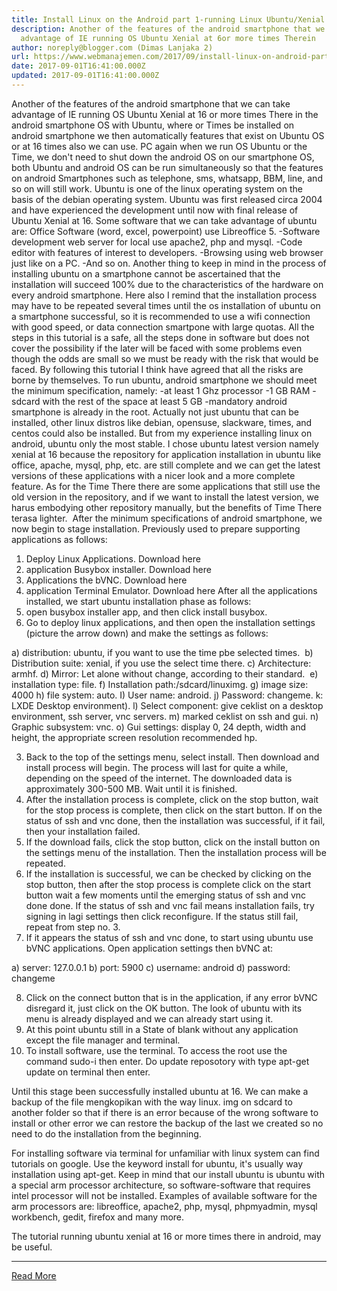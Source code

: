 ```yaml
---
title: Install Linux on the Android part 1-running Linux Ubuntu/Xenial on Android
description: Another of the features of the android smartphone that we can take
  advantage of IE running OS Ubuntu Xenial at 6or more times Therein
author: noreply@blogger.com (Dimas Lanjaka 2)
url: https://www.webmanajemen.com/2017/09/install-linux-on-android-part-1-running.html
date: 2017-09-01T16:41:00.000Z
updated: 2017-09-01T16:41:00.000Z
---
```


Another of the features of the android smartphone that we can take advantage of IE running OS Ubuntu Xenial at 16 or more times There in the android smartphone OS with Ubuntu, where or Times be installed on android smartphone we then automatically features that exist on Ubuntu OS or at 16 times also we can use. PC again when we run OS Ubuntu or the Time, we don't need to shut down the android OS on our smartphone OS, both Ubuntu and android OS can be run simultaneously so that the features on android Smartphones such as telephone, sms, whatsapp, BBM, line, and so on will still work.
Ubuntu is one of the linux operating system on the basis of the debian operating system. Ubuntu was first released circa 2004 and have experienced the development until now with final release of Ubuntu Xenial at 16. Some software that we can take advantage of ubuntu are:
Office Software (word, excel, powerpoint) use Libreoffice 5.
-Software development web server for local use apache2, php and mysql.
-Code editor with features of interest to developers.
-Browsing using web browser just like on a PC.
-And so on.
Another thing to keep in mind in the process of installing ubuntu on a smartphone cannot be ascertained that the installation will succeed 100% due to the characteristics of the hardware on every android smartphone. Here also I remind that the installation process may have to be repeated several times until the os installation of ubuntu on a smartphone successful, so it is recommended to use a wifi connection with good speed, or data connection smartpone with large quotas.
All the steps in this tutorial is a safe, all the steps done in software but does not cover the possibility if the later will be faced with some problems even though the odds are small so we must be ready with the risk that would be faced. By following this tutorial I think have agreed that all the risks are borne by themselves.
To run ubuntu, android smartphone we should meet the minimum specification, namely:
-at least 1 Ghz processor
-1 GB RAM
-sdcard with the rest of the space at least 5 GB
-mandatory android smartphone is already in the root.
Actually not just ubuntu that can be installed, other linux distros like debian, opensuse, slackware, times, and centos could also be installed. But from my experience installing linux on android, ubuntu only the most stable. I chose ubuntu latest version namely xenial at 16 because the repository for application installation in ubuntu like office, apache, mysql, php, etc. are still complete and we can get the latest versions of these applications with a nicer look and a more complete feature. As for the Time There there are some applications that still use the old version in the repository, and if we want to install the latest version, we harus embodying other repository manually, but the benefits of Time There terasa lighter. 
After the minimum specifications of android smartphone, we now begin to stage installation. Previously used to prepare supporting applications as follows:
1. Deploy Linux Applications. Download here
2. application Busybox installer. Download here
3. Applications the bVNC. Download here
4. application Terminal Emulator. Download here
After all the applications installed, we start ubuntu installation phase as follows:
1. open busybox installer app, and then click install busybox.
2. Go to deploy linux applications, and then open the installation settings (picture the arrow down) and make the settings as follows:

a) distribution: ubuntu, if you want to use the time pbe selected times. 
b) Distribution suite: xenial, if you use the select time there.
c) Architecture: armhf.
d) Mirror: Let alone without change, according to their standard. 
e) installation type: file.
f) Installation path:/sdcard/linuximg.
g) image size: 4000
h) file system: auto.
I) User name: android.
j) Password: changeme.
k: LXDE Desktop environment).
l) Select component: give ceklist on a desktop environment, ssh server, vnc servers.
m) marked ceklist on ssh and gui.
n) Graphic subsystem: vnc.
o) Gui settings: display 0, 24 depth, width and height, the appropriate screen resolution recommended hp.

3. Back to the top of the settings menu, select install. Then download and install process will begin. The process will last for quite a while, depending on the speed of the internet. The downloaded data is approximately 300-500 MB. Wait until it is finished.
4. After the installation process is complete, click on the stop button, wait for the stop process is complete, then click on the start button. If on the status of ssh and vnc done, then the installation was successful, if it fail, then your installation failed. 
5. If the download fails, click the stop button, click on the install button on the settings menu of the installation. Then the installation process will be repeated.
6. If the installation is successful, we can be checked by clicking on the stop button, then after the stop process is complete click on the start button wait a few moments until the emerging status of ssh and vnc done done. If the status of ssh and vnc fail means installation fails, try signing in lagi settings then click reconfigure. If the status still fail, repeat from step no. 3.
7. If it appears the status of ssh and vnc done, to start using ubuntu use bVNC applications. Open application settings then bVNC at:

a) server: 127.0.0.1
b) port: 5900
c) username: android
d) password: changeme

8. Click on the connect button that is in the application, if any error bVNC disregard it, just click on the OK button. The look of ubuntu with its menu is already displayed and we can already start using it.
9. At this point ubuntu still in a State of blank without any application except the file manager and terminal.
10. To install software, use the terminal. To access the root use the command sudo-i then enter. Do update reposotory with type apt-get update on terminal then enter.

Until this stage been successfully installed ubuntu at 16. We can make a backup of the file mengkopikan with the way linux. img on sdcard to another folder so that if there is an error because of the wrong software to install or other error we can restore the backup of the last we created so no need to do the installation from the beginning.

For installing software via terminal for unfamiliar with linux system can find tutorials on google. Use the keyword install for ubuntu, it's usually way installation using apt-get. Keep in mind that our install ubuntu is ubuntu with a special arm processor architecture, so software-software that requires intel processor will not be installed. Examples of available software for the arm processors are: libreoffice, apache2, php, mysql, phpmyadmin, mysql workbench, gedit, firefox and many more.


The tutorial running ubuntu xenial at 16 or more times there in android, may be useful.<hr/> <a href="https://www.webmanajemen.com/2017/09/install-linux-on-android-part-1-running.html" rel="follow" class="button" id="read-more">Read More</a>